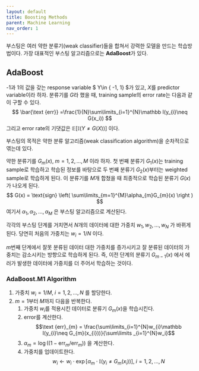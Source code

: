 ```yaml
---
layout: default
title: Boosting Methods
parent: Machine Learning
nav_order: 1
---
```


부스팅은 여러 약한 분류기(weak classifier)들을 합쳐서 강력한 모델을 만드는 학습방법이다. 
가장 대표적인 부스팅 알고리즘으로는 **AdaBoost**가 있다.

## AdaBoost

-1과 1의 값을 갖는 response variable $ Y\in \{ -1, 1\} $가 있고, $X$를 predictor variable이라 하자.
분류기를 $G$라 했을 때, training sample의 error rate는 다음과 같이 구할 수 있다.
$$
\bar{\text {err}} =\frac{1}{N}\sum\limits_{i=1}^{N}\mathbb I(y_{i}\neq G(x_i))
$$
그리고 error rate의 기댓값은 $\mathbb E[\mathbb I(Y\neq G(X))]$ 이다.

부스팅의 목적은 약한 분류 알고리즘(weak classification algorithm)을 순차적으로 엮는데 있다.

약한 분류기를 $G_{m}(x), \; m=1,2,\ldots,M$ 이라 하자. 
첫 번째 분류기 $G_{1}(x)$는 training sample로 학습하고 학습된 정보를 바탕으로 두 번째 분류기 $G_{2}(x)$부터는 weighted sample로 학습하게 된다. 이 분류기를 $M$개 합쳤을 때 최종적으로 학습된 분류기 $G(x)$가 나오게 된다.
$$
G(x) = \text{sign} \left( \sum\limits_{m=1}^{M}\alpha_{m}G_{m}(x)  \right )
$$
여기서 $\alpha_{1}, \alpha_{2}, \ldots ,\alpha_{M}$ 은 부스팅 알고리즘으로 계산된다. 

각각의 부스팅 단계를 거치면서 $N$개의 데이터에 대한 가중치 $w_{1}, w_{2}, \ldots , w_{N}$ 가 바뀌게 된다. 
당연히 처음의 가중치는 $w_{i}= 1/N$ 이다. 

$m$번째 단계에서 잘못 분류된 데이터 대한 가중치를 증가시키고 잘 분류된 데이터의 가중치는 감소시키는 방향으로 학습하게 된다. 즉, 이전 단계의 분류기 $G_{m-1}(x)$ 에서 에러가 발생한 데이터에 가중치를 더 주어서 학습하는 것이다. 

### AdaBoost.M1 Algorithm

1) 가중치 $w_{i}= 1/M, \; i=1,2,\ldots, N$ 를 할당한다.
2) $m=1$부터 $M$까지 다음을 반복한다.
	1) 가중치 $w_{i}$를 적용시킨 데이터로 분류기 $G_{m}(x)$을 학습시킨다.
	2) error를 계산한다. $$\text {err}_{m} = \frac{\sum\limits_{i=1}^{N}w_{i}\mathbb I(y_{i}\neq G_{m}(x_{i}))}{\sum\limits _{i=1}^{N}w_i}$$
	3) $\alpha_{m}=\log ((1-\text{err}_{m}/\text{err}_m))$ 을 계산한다.
	4) 가중치를 업데이트한다. $$w_{i} \leftarrow w_{i}\cdot \exp[\alpha_{m}\cdot \mathbb I (y_{i}\neq G_{m}(x_{i}))], \; i=1,2,\ldots,N$$



